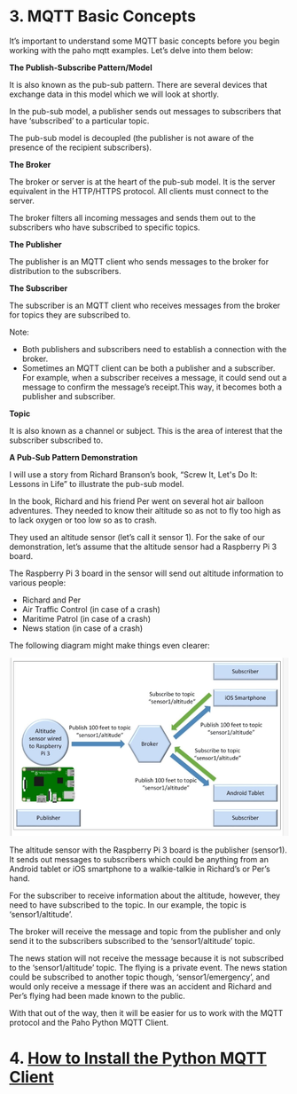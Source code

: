 # 3. MQTT Basic Concepts

It’s important to understand some MQTT basic concepts before you begin working with the paho mqtt examples. Let’s delve into them below:

**The Publish-Subscribe Pattern/Model**

It is also known as the pub-sub pattern. There are several devices that exchange data in this model which we will look at shortly.

In the pub-sub model, a publisher sends out messages to subscribers that have ‘subscribed’ to a particular topic.

The pub-sub model is decoupled (the publisher is not aware of the presence of the recipient subscribers).

**The Broker**

The broker or server is at the heart of the pub-sub model. It is the server equivalent in the HTTP/HTTPS protocol. All clients must connect to the server.

The broker filters all incoming messages and sends them out to the subscribers who have subscribed to specific topics. 

**The Publisher**

The publisher is an MQTT client who sends messages to the broker for distribution to the subscribers. 

**The Subscriber**

The subscriber is an MQTT client who receives messages from the broker for topics they are subscribed to.

Note:
- Both publishers and subscribers need to establish a connection with the broker.
- Sometimes an MQTT client can be both a publisher and a subscriber. For example, when a subscriber receives a message, it could send out a message to confirm the message’s receipt.This way, it becomes both a publisher and subscriber.

**Topic**

It is also known as a channel or subject. This is the area of interest that the subscriber subscribed to.

**A Pub-Sub Pattern Demonstration**

I will use a story from Richard Branson’s book, “Screw It, Let's Do It: Lessons in Life” to illustrate the pub-sub model.

In the book, Richard and his friend Per went on several hot air balloon adventures. They needed to know their altitude so as not to fly too high as to lack oxygen or too low so as to crash. 

They used an altitude sensor (let’s call it sensor 1). For the sake of our demonstration, let’s assume that the altitude sensor had a Raspberry Pi 3 board.

The Raspberry Pi 3 board in the sensor will send out altitude information to various people:

- Richard and Per 
- Air Traffic Control (in case of a crash)
- Maritime Patrol (in case of a crash)
- News station (in case of a crash)

The following diagram might make things even clearer:

![The publish-subscribe model](/Eclipse_Paho/pub-sub.png "Image source: “MQTT Essentials - A Lightweight IoT Protocol” by Gaston C. Hillar")

The altitude sensor with the Raspberry Pi 3 board is the publisher (sensor1). It sends out messages to subscribers which could be anything from an Android tablet or iOS smartphone to a walkie-talkie in Richard’s or Per’s hand.

For the subscriber to receive information about the altitude, however, they need to have subscribed to the topic. In our example, the topic is ‘sensor1/altitude’.

The broker will receive the message and topic from the publisher and only send it to the subscribers subscribed to the ‘sensor1/altitude’ topic.

The news station will not receive the message because it is not subscribed to the ‘sensor1/altitude’ topic. The flying is a private event. The news station could be subscribed to another topic though, ‘sensor1/emergency’, and would only receive a message if there was an accident and Richard and Per’s flying had been made known to the public.

With that out of the way, then it will be easier for us to work with the MQTT protocol and the Paho Python MQTT Client.

# 4. [How to Install the Python MQTT Client](/Eclipse_Paho/04_how_to_install_the_python_%20mqtt_client.md)
